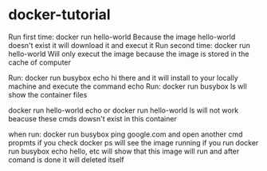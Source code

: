 # docker-tutorial

Run first time: docker run hello-world
    Because the image hello-world doesn't exist it will download it and execut it
Run second time: docker run hello-world
    Will only execut the image because the image is stored in the cache of computer

Run: docker run busybox echo hi there and it      will install to your locally machine and      execute the command echo
Run: docker run busybox ls
    wll show the container files

docker run hello-world echo or docker run hello-world ls will not work beacuse these cmds dowsn't exist in this container

when run: docker run busybox ping google.com and open another cmd propmts if you check docker ps will see the image running
if you run docker run busybox echo hello, etc will show that this image will run and after comand is done it will deleted itself



